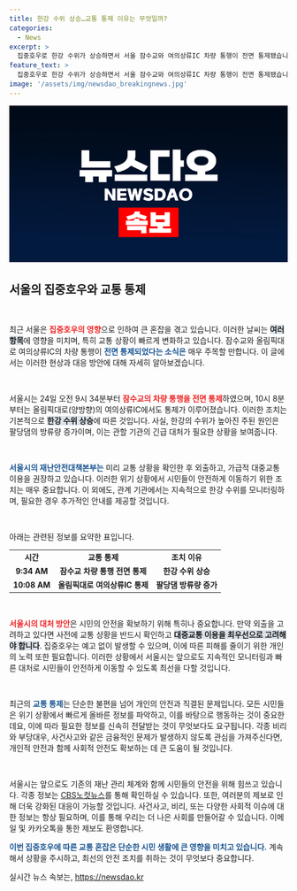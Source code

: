 ```yaml
---
title: 한강 수위 상승…교통 통제 이유는 무엇일까?
categories:
  - News
excerpt: >
  집중호우로 한강 수위가 상승하면서 서울 잠수교와 여의상류IC 차량 통행이 전면 통제됐습니다. 안전을 위해 대중교통 이용을 권장하는 서울시의 긴급 조치, 자세한 사항은 클릭!
feature_text: >
  집중호우로 한강 수위가 상승하면서 서울 잠수교와 여의상류IC 차량 통행이 전면 통제됐습니다. 안전을 위해 대중교통 이용을 권장하는 서울시의 긴급 조치, 자세한 사항은 클릭!
image: '/assets/img/newsdao_breakingnews.jpg'
---
```


<p><img src="/assets/img/newsdao_breakingnews.jpg" alt="ranknews 속보" /></p>

<h2 data-ke-size="size26">서울의 집중호우와 교통 통제</h2>

<p data-ke-size="size16">&nbsp;</p>

<p>최근 서울은 <b><span style="color: #ee2323;">집중호우의 영향</span></b>으로 인하여 큰 혼잡을 겪고 있습니다. 이러한 날씨는 <b><span style="background-color: #21538527;">여러 항목</span></b>에 영향을 미치며, 특히 교통 상황이 빠르게 변화하고 있습니다. 잠수교와 올림픽대로 여의상류IC의 차량 통행이 <b><span style="color: #1a5490;">전면 통제되었다는 소식은</span></b> 매우 주목할 만합니다. 이 글에서는 이러한 현상과 대응 방안에 대해 자세히 알아보겠습니다.</p>

<p data-ke-size="size16">&nbsp;</p>

<p>서울시는 24일 오전 9시 34분부터 <b><span style="color: #ee2323;">잠수교의 차량 통행을 전면 통제</span></b>하였으며, 10시 8분부터는 올림픽대로(양방향)의 여의상류IC에서도 통제가 이루어졌습니다. 이러한 조치는 기본적으로 <b><span style="background-color: #21538527;">한강 수위 상승</span></b>에 따른 것입니다. 사실, 한강의 수위가 높아진 주된 원인은 팔당댐의 방류량 증가이며, 이는 관할 기관의 긴급 대처가 필요한 상황을 보여줍니다.</p>

<p data-ke-size="size16">&nbsp;</p>

<p><b><span style="color: #1a5490;">서울시의 재난안전대책본부는</span></b> 미리 교통 상황을 확인한 후 외출하고, 가급적 대중교통 이용을 권장하고 있습니다. 이러한 위기 상황에서 시민들이 안전하게 이동하기 위한 조치는 매우 중요합니다. 이 외에도, 관계 기관에서는 지속적으로 한강 수위를 모니터링하며, 필요한 경우 추가적인 안내를 제공할 것입니다.</p>

<p data-ke-size="size16">&nbsp;</p>

<p>아래는 관련된 정보를 요약한 표입니다.</p>

<table style="width: 100%; border-collapse: collapse;">
<tr>
<td style="text-align: center;"><b>시간</b></td>
<td style="text-align: center;"><b>교통 통제</b></td>
<td style="text-align: center;"><b>조치 이유</b></td>
</tr>
<tr>
<td style="text-align: center; height: 17px;"><b>9:34 AM</b></td>
<td style="text-align: center; height: 17px;"><b>잠수교 차량 통행 전면 통제</b></td>
<td style="text-align: center; height: 17px;"><b>한강 수위 상승</b></td>
</tr>
<tr>
<td style="text-align: center; height: 17px;"><b>10:08 AM</b></td>
<td style="text-align: center; height: 17px;"><b>올림픽대로 여의상류IC 통제</b></td>
<td style="text-align: center; height: 17px;"><b>팔당댐 방류량 증가</b></td>
</tr>
</table>

<p data-ke-size="size16">&nbsp;</p>

<p><b><span style="color: #ee2323;">서울시의 대처 방안</span></b>은 시민의 안전을 확보하기 위해 특히나 중요합니다. 만약 외출을 고려하고 있다면 사전에 교통 상황을 반드시 확인하고 <b><span style="background-color: #21538527;">대중교통 이용을 최우선으로 고려해야 합니다</span></b>. 집중호우는 예고 없이 발생할 수 있으며, 이에 따른 피해를 줄이기 위한 개인의 노력 또한 필요합니다. 이러한 상황에서 서울시는 앞으로도 지속적인 모니터링과 빠른 대처로 시민들이 안전하게 이동할 수 있도록 최선을 다할 것입니다.</p>

<p data-ke-size="size16">&nbsp;</p>

<p>최근의 <b><span style="color: #1a5490;">교통 통제</span></b>는 단순한 불편을 넘어 개인의 안전과 직결된 문제입니다. 모든 시민들은 위기 상황에서 빠르게 올바른 정보를 파악하고, 이를 바탕으로 행동하는 것이 중요한데요, 이에 따라 필요한 정보를 신속히 전달받는 것이 무엇보다도 요구됩니다. 각종 비리와 부당대우, 사건사고와 같은 금융적인 문제가 발생하지 않도록 관심을 가져주신다면, 개인적 안전과 함께 사회적 안전도 확보하는 데 큰 도움이 될 것입니다. </p>

<p data-ke-size="size16">&nbsp;</p>

<p>서울시는 앞으로도 기존의 재난 관리 체계와 함께 시민들의 안전을 위해 힘쓰고 있습니다. 각종 정보는 <a href="https://url.kr/b71afn">CBS노컷뉴스</a>를 통해 확인하실 수 있습니다. 또한, 여러분의 제보로 인해 더욱 강화된 대응이 가능할 것입니다. 사건사고, 비리, 또는 다양한 사회적 이슈에 대한 정보는 항상 필요하며, 이를 통해 우리는 더 나은 사회를 만들어갈 수 있습니다. 이메일 및 카카오톡을 통한 제보도 환영합니다. </p>

<p><b><span style="color: #1a5490;">이번 집중호우에 따른 교통 혼잡은 단순한 시민 생활에 큰 영향을 미치고 있습니다.</span></b> 계속해서 상황을 주시하고, 최선의 안전 조치를 취하는 것이 무엇보다 중요합니다.</p>
실시간 뉴스 속보는, <a href="https://newsdao.kr" rel="dofollow">https://newsdao.kr</a>


